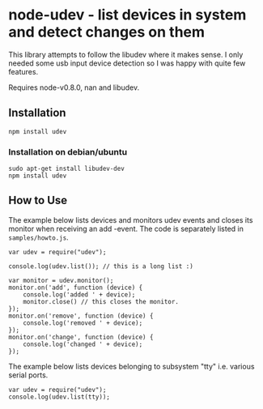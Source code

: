 # node-udev - list devices in system and detect changes on them

This library attempts to follow the libudev where it makes sense. I only needed some usb input device detection so I was happy with quite few features.

Requires node-v0.8.0, nan and libudev.

## Installation

    npm install udev

### Installation on debian/ubuntu

    sudo apt-get install libudev-dev
    npm install udev

## How to Use

The example below lists devices and monitors udev events and closes its monitor when receiving an add -event. The code is separately listed in `samples/howto.js`.

    var udev = require("udev");

    console.log(udev.list()); // this is a long list :)

    var monitor = udev.monitor();
    monitor.on('add', function (device) {
        console.log('added ' + device);
        monitor.close() // this closes the monitor.
    });
    monitor.on('remove', function (device) {
        console.log('removed ' + device);
    });
    monitor.on('change', function (device) {
        console.log('changed ' + device);
    });
    
The example below lists devices belonging to subsystem "tty" i.e. various serial ports.

    var udev = require("udev");
    console.log(udev.list(tty));
